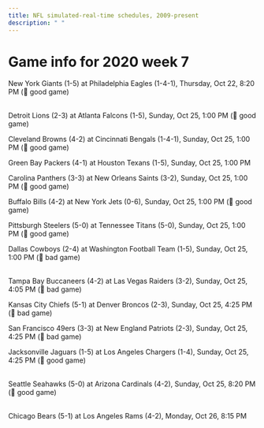 ```yaml
---
title: NFL simulated-real-time schedules, 2009-present
description: " "
---
```


# Game info for 2020 week 7

New York Giants (1-5) at Philadelphia Eagles (1-4-1), Thursday, Oct 22, 8:20 PM (:football: good game)

<br/>Detroit Lions (2-3) at Atlanta Falcons (1-5), Sunday, Oct 25, 1:00 PM (:football: good game)

Cleveland Browns (4-2) at Cincinnati Bengals (1-4-1), Sunday, Oct 25, 1:00 PM (:football: good game)

Green Bay Packers (4-1) at Houston Texans (1-5), Sunday, Oct 25, 1:00 PM

Carolina Panthers (3-3) at New Orleans Saints (3-2), Sunday, Oct 25, 1:00 PM (:football: good game)

Buffalo Bills (4-2) at New York Jets (0-6), Sunday, Oct 25, 1:00 PM (:football: good game)

Pittsburgh Steelers (5-0) at Tennessee Titans (5-0), Sunday, Oct 25, 1:00 PM (:football: good game)

Dallas Cowboys (2-4) at Washington Football Team (1-5), Sunday, Oct 25, 1:00 PM (:red_circle: bad game)

<br/>Tampa Bay Buccaneers (4-2) at Las Vegas Raiders (3-2), Sunday, Oct 25, 4:05 PM (:red_circle: bad game)

Kansas City Chiefs (5-1) at Denver Broncos (2-3), Sunday, Oct 25, 4:25 PM (:red_circle: bad game)

San Francisco 49ers (3-3) at New England Patriots (2-3), Sunday, Oct 25, 4:25 PM (:red_circle: bad game)

Jacksonville Jaguars (1-5) at Los Angeles Chargers (1-4), Sunday, Oct 25, 4:25 PM (:football: good game)

<br/>Seattle Seahawks (5-0) at Arizona Cardinals (4-2), Sunday, Oct 25, 8:20 PM (:football: good game)

<br/>Chicago Bears (5-1) at Los Angeles Rams (4-2), Monday, Oct 26, 8:15 PM

